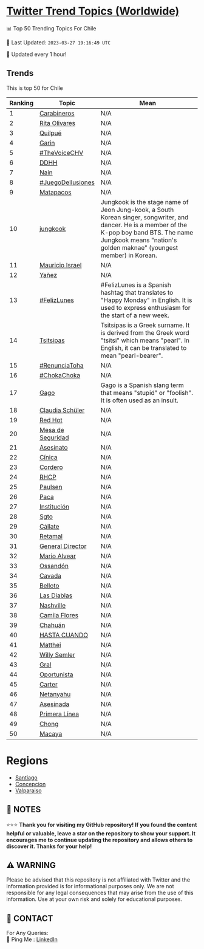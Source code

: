 [Twitter Trend Topics (Worldwide)](https://github.com/ErcinDedeoglu/Twitter-Trend-Topics)
==========


📊 Top 50 Trending Topics For Chile

📆 Last Updated: `2023-03-27 19:16:49 UTC`

🔧 Updated every 1 hour!


## Trends

This is top 50 for Chile

| Ranking | Topic | Mean |
| ------- | ------------ | ------------ |
| 1 | [Carabineros](http://twitter.com/search?q=Carabineros) | N/A |
| 2 | [Rita Olivares](http://twitter.com/search?q=Rita+Olivares) | N/A |
| 3 | [Quilpué](http://twitter.com/search?q=Quilpu%c3%a9) | N/A |
| 4 | [Garin](http://twitter.com/search?q=Garin) | N/A |
| 5 | [#TheVoiceCHV](http://twitter.com/search?q=%23TheVoiceCHV) | N/A |
| 6 | [DDHH](http://twitter.com/search?q=DDHH) | N/A |
| 7 | [Nain](http://twitter.com/search?q=Nain) | N/A |
| 8 | [#JuegoDeIlusiones](http://twitter.com/search?q=%23JuegoDeIlusiones) | N/A |
| 9 | [Matapacos](http://twitter.com/search?q=Matapacos) | N/A |
| 10 | [jungkook](http://twitter.com/search?q=jungkook) | Jungkook is the stage name of Jeon Jung-kook, a South Korean singer, songwriter, and dancer. He is a member of the K-pop boy band BTS. The name Jungkook means "nation's golden maknae" (youngest member) in Korean. |
| 11 | [Mauricio Israel](http://twitter.com/search?q=Mauricio+Israel) | N/A |
| 12 | [Yañez](http://twitter.com/search?q=Ya%c3%b1ez) | N/A |
| 13 | [#FelizLunes](http://twitter.com/search?q=%23FelizLunes) | #FelizLunes is a Spanish hashtag that translates to "Happy Monday" in English. It is used to express enthusiasm for the start of a new week. |
| 14 | [Tsitsipas](http://twitter.com/search?q=Tsitsipas) | Tsitsipas is a Greek surname. It is derived from the Greek word "tsitsi" which means "pearl". In English, it can be translated to mean "pearl-bearer". |
| 15 | [#RenunciaToha](http://twitter.com/search?q=%23RenunciaToha) | N/A |
| 16 | [#ChokaChoka](http://twitter.com/search?q=%23ChokaChoka) | N/A |
| 17 | [Gago](http://twitter.com/search?q=Gago) | Gago is a Spanish slang term that means "stupid" or "foolish". It is often used as an insult. |
| 18 | [Claudia Schüler](http://twitter.com/search?q=Claudia+Sch%c3%bcler) | N/A |
| 19 | [Red Hot](http://twitter.com/search?q=Red+Hot) | N/A |
| 20 | [Mesa de Seguridad](http://twitter.com/search?q=Mesa+de+Seguridad) | N/A |
| 21 | [Asesinato](http://twitter.com/search?q=Asesinato) | N/A |
| 22 | [Cínica](http://twitter.com/search?q=C%c3%adnica) | N/A |
| 23 | [Cordero](http://twitter.com/search?q=Cordero) | N/A |
| 24 | [RHCP](http://twitter.com/search?q=RHCP) | N/A |
| 25 | [Paulsen](http://twitter.com/search?q=Paulsen) | N/A |
| 26 | [Paca](http://twitter.com/search?q=Paca) | N/A |
| 27 | [Institución](http://twitter.com/search?q=Instituci%c3%b3n) | N/A |
| 28 | [Sgto](http://twitter.com/search?q=Sgto) | N/A |
| 29 | [Cállate](http://twitter.com/search?q=C%c3%a1llate) | N/A |
| 30 | [Retamal](http://twitter.com/search?q=Retamal) | N/A |
| 31 | [General Director](http://twitter.com/search?q=General+Director) | N/A |
| 32 | [Mario Alvear](http://twitter.com/search?q=Mario+Alvear) | N/A |
| 33 | [Ossandón](http://twitter.com/search?q=Ossand%c3%b3n) | N/A |
| 34 | [Cavada](http://twitter.com/search?q=Cavada) | N/A |
| 35 | [Belloto](http://twitter.com/search?q=Belloto) | N/A |
| 36 | [Las Diablas](http://twitter.com/search?q=Las+Diablas) | N/A |
| 37 | [Nashville](http://twitter.com/search?q=Nashville) | N/A |
| 38 | [Camila Flores](http://twitter.com/search?q=Camila+Flores) | N/A |
| 39 | [Chahuán](http://twitter.com/search?q=Chahu%c3%a1n) | N/A |
| 40 | [HASTA CUANDO](http://twitter.com/search?q=HASTA+CUANDO) | N/A |
| 41 | [Matthei](http://twitter.com/search?q=Matthei) | N/A |
| 42 | [Willy Semler](http://twitter.com/search?q=Willy+Semler) | N/A |
| 43 | [Gral](http://twitter.com/search?q=Gral) | N/A |
| 44 | [Oportunista](http://twitter.com/search?q=Oportunista) | N/A |
| 45 | [Carter](http://twitter.com/search?q=Carter) | N/A |
| 46 | [Netanyahu](http://twitter.com/search?q=Netanyahu) | N/A |
| 47 | [Asesinada](http://twitter.com/search?q=Asesinada) | N/A |
| 48 | [Primera Línea](http://twitter.com/search?q=Primera+L%c3%adnea) | N/A |
| 49 | [Chong](http://twitter.com/search?q=Chong) | N/A |
| 50 | [Macaya](http://twitter.com/search?q=Macaya) | N/A |



# Regions

* [Santiago](</Chile/Santiago.md>)
* [Concepcion](</Chile/Concepcion.md>)
* [Valparaiso](</Chile/Valparaiso.md>)



## 📝 NOTES

⭐⭐⭐ **Thank you for visiting my GitHub repository! If you found the content helpful or valuable, leave a star on the repository to show your support. It encourages me to continue updating the repository and allows others to discover it. Thanks for your help!**


## ⚠️ WARNING

Please be advised that this repository is not affiliated with Twitter and the information provided is for informational purposes only. We are not responsible for any legal consequences that may arise from the use of this information. Use at your own risk and solely for educational purposes.


## 📨 CONTACT

 For Any Queries:  
            🏓 Ping Me : [LinkedIn](https://www.linkedin.com/in/ercindedeoglu/)
